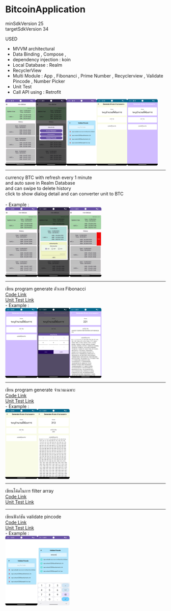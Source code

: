 # BitcoinApplication

minSdkVersion 25
<br>
targetSdkVersion 34

USED
- MVVM architectural
- Data Binding , Compose , 
- dependency injection : koin
- Local Database : Realm
- RecyclerView
- Multi Module : App , Fibonanci , Prime Number , Recyclerview , Validate Pincode , Number Picker
- Unit Test
- Call API using : Retrofit

<div style="display:flex;">
<img alt="App image" src="/graphics/screenshot_main.png" width="19%">
<img alt="App image" src="/graphics/screenshot_main_dialog_other.png" width="19%">
<img alt="App image" src="/graphics/screenshot_pincode.png" width="19%">
<img alt="App image" src="/graphics/screenshot_prime_number.png" width="19%">
<img alt="App image" src="/graphics/screenshot_fibonacci.png" width="19%">
</div>
<hr>
currency BTC with refresh every 1 minute <br>
and auto save in Realm Database<br>
and can swipe to delete history<br>
click to show dialog detail and can converter unit to BTC<br><br>
- Example :
<div style="display:flex;">
<img alt="App image" src="/graphics/screenshot_main.png" width="20%">
<img alt="App image" src="/graphics/screenshot_main_detail_and_converter.png" width="20%">
<img alt="App image" src="/graphics/screenshot_main_swipe_to_delete.png" width="20%">
</div>
<hr>
เขียน program generate ตัวเลข Fibonacci 
<br>
<a href='/fibonacci/src/main/java/com/nut/cdev/fibonacci/ext/FibonacciExt.kt'>Code Link</a>
<br>
<a href='/fibonacci/src/test/java/com/nut/cdev/fibonacci/ext/FibonacciExtKtTest.kt'>Unit Test Link</a><br>
- Example :
<br>
<div style="display:flex;">
<img alt="App image" src="/graphics/screenshot_fibonacci.png" width="20%">
<img alt="App image" src="/graphics/screenshot_fibonacci_input.png" width="20%">
<img alt="App image" src="/graphics/screenshot_fibonacci_result.png" width="20%">
</div>
<hr>
เขียน program generate จำนวนเฉพาะ 
<br>
<a href='/prime_number/src/main/java/com/nut/cdev/prime_number/ext/PrimeNumberExt.kt'>Code Link</a>
<br>
<a href='/prime_number/src/test/java/com/nut/cdev/prime_number/ext/PrimeNumberExtKtTest.kt'>Unit Test Link</a><br>
- Example :
<br>
<div style="display:flex;">
<img alt="App image" src="/graphics/screenshot_prime_number.png" width="20%">
<img alt="App image" src="/graphics/screenshot_prime_number_result.png" width="20%">
</div>
<hr>
เขียนโค้ดในการ filter array
<br>
<a href='/filter_array/src/main/java/com/nut/cdev/filter_array/ext/FilterArrayExt.kt'>Code Link</a>    
<br>
<a href='/filter_array/src/test/java/com/nut/cdev/filter_array/ext/FilterArrayExtKtTest.kt'>Unit Test Link</a>
<hr>
เขียนฟังก์ชัน validate pincode
<br>
<a href='/validate/src/main/java/com/nut/cdev/validate/ext/ValidateExt.kt'>Code Link</a>
<br>
<a href='/validate/src/test/java/com/nut/cdev/validate/ext/ValidateExtKtTest.kt'>Unit Test Link</a><br>
- Example :
<br>
<div style="display:flex;">
<img alt="App image" src="/graphics/screenshot_pincode.png" width="20%">
<img alt="App image" src="/graphics/screenshot_pincode_input.png" width="20%">
</div>
